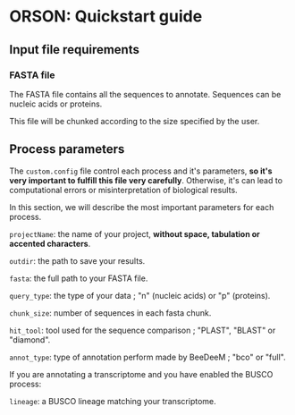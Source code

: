 # ORSON: Quickstart guide

## Input file requirements

### FASTA file

The FASTA file contains all the sequences to annotate. Sequences can be nucleic acids or proteins.

This file will be chunked according to the size specified by the user.

## Process parameters

The `custom.config` file control each process and it's parameters, **so it's very important to fulfill this file very carefully**. Otherwise, it's can lead to computational errors or misinterpretation of biological results.

In this section, we will describe the most important parameters for each process.

```projectName```: the name of your project, **without space, tabulation or accented characters**.

```outdir```: the path to save your results.

```fasta```: the full path to your FASTA file. 

```query_type```: the type of your data ; "n" (nucleic acids) or "p" (proteins).

```chunk_size```: number of sequences in each fasta chunk.

```hit_tool```: tool used for the sequence comparison ; "PLAST", "BLAST" or "diamond".

```annot_type```: type of annotation perform made by BeeDeeM ; "bco" or "full".

If you are annotating a transcriptome and you have enabled the BUSCO process: 

```lineage```: a BUSCO lineage matching your transcriptome.
